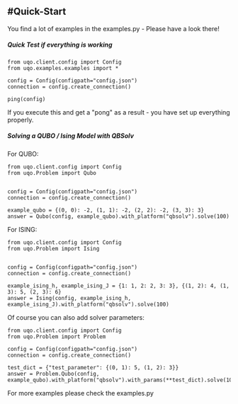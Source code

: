 #Quick-Start
---
You find a lot of examples in the examples.py - Please have a look there!
##### Quick Test if everything is working

```
from uqo.client.config import Config
from uqo.examples.examples import *

config = Config(configpath="config.json")
connection = config.create_connection()

ping(config)
```
If you execute this and get a "pong" as a result - you have set up everything properly.

##### Solving a  QUBO / Ising Model with QBSolv
For QUBO:
```
from uqo.client.config import Config
from uqo.Problem import Qubo


config = Config(configpath="config.json")
connection = config.create_connection()

example_qubo = {(0, 0): -2, (1, 1): -2, (2, 2): -2, (3, 3): 3}
answer = Qubo(config, example_qubo).with_platform("qbsolv").solve(100)
```
For ISING:
```
from uqo.client.config import Config
from uqo.Problem import Ising


config = Config(configpath="config.json")
connection = config.create_connection()

example_ising_h, example_ising_J = {1: 1, 2: 2, 3: 3}, {(1, 2): 4, (1, 3): 5, (2, 3): 6}
answer = Ising(config, example_ising_h, example_ising_J).with_platform("qbsolv").solve(100)
```

Of course you can also add solver parameters:
```
from uqo.client.config import Config
from uqo.Problem import Problem

config = Config(configpath="config.json")
connection = config.create_connection()

test_dict = {"test_parameter": {(0, 1): 5, (1, 2): 3}}
answer = Problem.Qubo(config, example_qubo).with_platform("qbsolv").with_params(**test_dict).solve(100)
```
For more examples please check the examples.py
